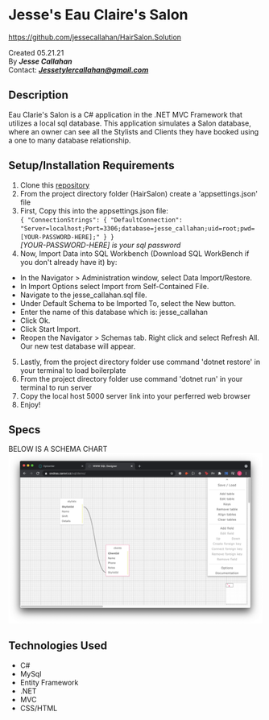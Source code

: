 # Jesse's Eau Claire's Salon
https://github.com/jessecallahan/HairSalon.Solution

Created 05.21.21</br>
By _**Jesse Callahan**_</br>
Contact: _**Jessetylercallahan@gmail.com**_</br>

## Description
Eau Clarie's Salon is a C# application in the .NET MVC Framework that utilizes a local sql database. This application simulates a Salon database, where an owner can see all the Stylists and Clients they have booked using a one to many database relationship. 

## Setup/Installation Requirements

1. Clone this [repository](https://github.com/jessecallahan/HairSalon.Solution)
2. From the project directory folder (HairSalon) create a 'appsettings.json' file 
3. First, Copy this into the appsettings.json file:<br/>  `{
    "ConnectionStrings": {
        "DefaultConnection": "Server=localhost;Port=3306;database=jesse_callahan;uid=root;pwd=[YOUR-PASSWORD-HERE];"
    }
}`<br/>  *[YOUR-PASSWORD-HERE] is your sql password*
4. Now, Import Data into SQL Workbench (Download SQL WorkBench if you don't already have it) by:
+ In the Navigator > Administration window, select Data Import/Restore.
+ In Import Options select Import from Self-Contained File.
+ Navigate to the jesse_callahan.sql file.
+ Under Default Schema to be Imported To, select the New button.
+ Enter the name of this database which is: jesse_callahan
+ Click Ok.
+ Click Start Import.
+ Reopen the Navigator > Schemas tab. Right click and select Refresh All. Our new test database will appear.
5. Lastly, from the project directory folder use command 'dotnet restore' in your terminal to load boilerplate
7. From the project directory folder use command 'dotnet run' in your terminal to run server
8. Copy the local host 5000 server link into your perferred web browser
9. Enjoy!

## Specs
BELOW IS A SCHEMA CHART
![image info](./HairSalon/wwwroot/images/schema_pic.png)
## Technologies Used
* C#
* MySql
* Entity Framework
* .NET
* MVC
* CSS/HTML


